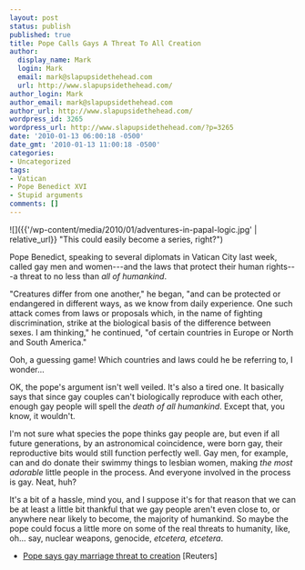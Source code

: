 ```yaml
---
layout: post
status: publish
published: true
title: Pope Calls Gays A Threat To All Creation
author:
  display_name: Mark
  login: Mark
  email: mark@slapupsidethehead.com
  url: http://www.slapupsidethehead.com/
author_login: Mark
author_email: mark@slapupsidethehead.com
author_url: http://www.slapupsidethehead.com/
wordpress_id: 3265
wordpress_url: http://www.slapupsidethehead.com/?p=3265
date: '2010-01-13 06:00:18 -0500'
date_gmt: '2010-01-13 11:00:18 -0500'
categories:
- Uncategorized
tags:
- Vatican
- Pope Benedict XVI
- Stupid arguments
comments: []
---
```

![]({{'/wp-content/media/2010/01/adventures-in-papal-logic.jpg' | relative_url}} "This could easily become a series, right?")

Pope Benedict, speaking to several diplomats in Vatican City last week, called gay men and women---and the laws that protect their human rights---a threat to no less than _all of humankind_.

"Creatures differ from one another," he began, "and can be protected or endangered in different ways, as we know from daily experience. One such attack comes from laws or proposals which, in the name of fighting discrimination, strike at the biological basis of the difference between sexes. I am thinking," he continued, "of certain countries in Europe or North and South America."

Ooh, a guessing game! Which countries and laws could he be referring to, I wonder...

OK, the pope's argument isn't well veiled. It's also a tired one. It basically says that since gay couples can't biologically reproduce with each other, enough gay people will spell the _death of all humankind_. Except that, you know, it wouldn't.

I'm not sure what species the pope thinks gay people are, but even if all future generations, by an astronomical coincidence, were born gay, their reproductive bits would still function perfectly well. Gay men, for example, can and do donate their swimmy things to lesbian women, making _the most adorable_ little people in the process. And everyone involved in the process is gay. Neat, huh?

It's a bit of a hassle, mind you, and I suppose it's for that reason that we can be at least a little bit thankful that we gay people aren't even close to, or anywhere near likely to become, the majority of humankind. So maybe the pope could focus a little more on some of the real threats to humanity, like, oh... say, nuclear weapons, genocide, _etcetera, etcetera_.

- [Pope says gay marriage threat to creation](http://ca.reuters.com/article/topNews/idCATRE60A2XX20100111?pageNumber=1&virtualBrandChannel=0) [Reuters]
